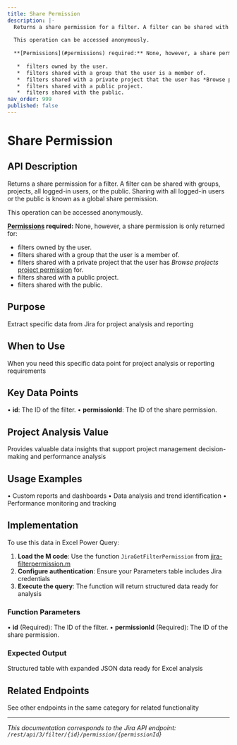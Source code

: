 ```yaml
---
title: Share Permission
description: |-
  Returns a share permission for a filter. A filter can be shared with groups, projects, all logged-in users, or the public. Sharing with all logged-in users or the public is known as a global share permission.
  
  This operation can be accessed anonymously.
  
  **[Permissions](#permissions) required:** None, however, a share permission is only returned for:
  
   *  filters owned by the user.
   *  filters shared with a group that the user is a member of.
   *  filters shared with a private project that the user has *Browse projects* [project permission](https://confluence.atlassian.com/x/yodKLg) for.
   *  filters shared with a public project.
   *  filters shared with the public.
nav_order: 999
published: false
---
```


# Share Permission

## API Description
Returns a share permission for a filter. A filter can be shared with groups, projects, all logged-in users, or the public. Sharing with all logged-in users or the public is known as a global share permission.

This operation can be accessed anonymously.

**[Permissions](#permissions) required:** None, however, a share permission is only returned for:

 *  filters owned by the user.
 *  filters shared with a group that the user is a member of.
 *  filters shared with a private project that the user has *Browse projects* [project permission](https://confluence.atlassian.com/x/yodKLg) for.
 *  filters shared with a public project.
 *  filters shared with the public.

## Purpose
Extract specific data from Jira for project analysis and reporting

## When to Use
When you need this specific data point for project analysis or reporting requirements

## Key Data Points
• **id**: The ID of the filter.
• **permissionId**: The ID of the share permission.

## Project Analysis Value
Provides valuable data insights that support project management decision-making and performance analysis

## Usage Examples
• Custom reports and dashboards
• Data analysis and trend identification
• Performance monitoring and tracking

## Implementation
To use this data in Excel Power Query:

1. **Load the M code**: Use the function `JiraGetFilterPermission` from [jira-filterpermission.m](../assets/jira-filterpermission.m)
2. **Configure authentication**: Ensure your Parameters table includes Jira credentials
3. **Execute the query**: The function will return structured data ready for analysis

### Function Parameters
• **id** (Required): The ID of the filter.
• **permissionId** (Required): The ID of the share permission.

### Expected Output
Structured table with expanded JSON data ready for Excel analysis

## Related Endpoints
See other endpoints in the same category for related functionality

---
*This documentation corresponds to the Jira API endpoint: `/rest/api/3/filter/{id}/permission/{permissionId}`*
